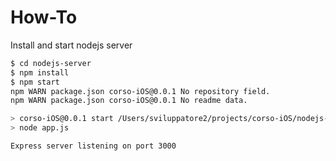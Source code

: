 # How-To

Install and start nodejs server


```bash
$ cd nodejs-server
$ npm install
$ npm start
npm WARN package.json corso-iOS@0.0.1 No repository field.
npm WARN package.json corso-iOS@0.0.1 No readme data.

> corso-iOS@0.0.1 start /Users/sviluppatore2/projects/corso-iOS/nodejs-server
> node app.js

Express server listening on port 3000
```
